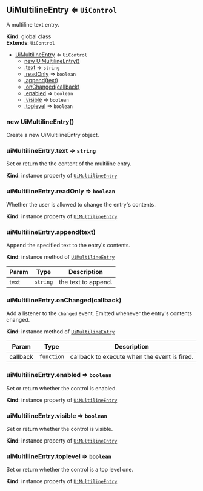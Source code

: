 <a name="UiMultilineEntry"></a>

## UiMultilineEntry ⇐ <code>UiControl</code>
A multiline text entry.

**Kind**: global class  
**Extends**: <code>UiControl</code>  

* [UiMultilineEntry](#UiMultilineEntry) ⇐ <code>UiControl</code>
    * [new UiMultilineEntry()](#new_UiMultilineEntry_new)
    * [.text](#UiMultilineEntry+text) ⇒ <code>string</code>
    * [.readOnly](#UiMultilineEntry+readOnly) ⇒ <code>boolean</code>
    * [.append(text)](#UiMultilineEntry+append)
    * [.onChanged(callback)](#UiMultilineEntry+onChanged)
    * [.enabled](#) ⇒ <code>boolean</code>
    * [.visible](#) ⇒ <code>boolean</code>
    * [.toplevel](#) ⇒ <code>boolean</code>

<a name="new_UiMultilineEntry_new"></a>

### new UiMultilineEntry()
Create a new UiMultilineEntry object.

<a name="UiMultilineEntry+text"></a>

### uiMultilineEntry.text ⇒ <code>string</code>
Set or return the the content of the multiline entry.

**Kind**: instance property of [<code>UiMultilineEntry</code>](#UiMultilineEntry)  
<a name="UiMultilineEntry+readOnly"></a>

### uiMultilineEntry.readOnly ⇒ <code>boolean</code>
Whether the user is allowed to change the entry's contents.

**Kind**: instance property of [<code>UiMultilineEntry</code>](#UiMultilineEntry)  
<a name="UiMultilineEntry+append"></a>

### uiMultilineEntry.append(text)
Append the specified text to the entry's contents.

**Kind**: instance method of [<code>UiMultilineEntry</code>](#UiMultilineEntry)  

| Param | Type | Description |
| --- | --- | --- |
| text | <code>string</code> | the text to append. |

<a name="UiMultilineEntry+onChanged"></a>

### uiMultilineEntry.onChanged(callback)
Add a listener to the `changed` event. Emitted whenever the entry's contents
changed.

**Kind**: instance method of [<code>UiMultilineEntry</code>](#UiMultilineEntry)  

| Param | Type | Description |
| --- | --- | --- |
| callback | <code>function</code> | callback to execute when the event is fired. |

<a name=""></a>

### uiMultilineEntry.enabled ⇒ <code>boolean</code>
Set or return whether the control is enabled.

**Kind**: instance property of [<code>UiMultilineEntry</code>](#UiMultilineEntry)  
<a name=""></a>

### uiMultilineEntry.visible ⇒ <code>boolean</code>
Set or return whether the control is visible.

**Kind**: instance property of [<code>UiMultilineEntry</code>](#UiMultilineEntry)  
<a name=""></a>

### uiMultilineEntry.toplevel ⇒ <code>boolean</code>
Set or return whether the control is a top level one.

**Kind**: instance property of [<code>UiMultilineEntry</code>](#UiMultilineEntry)  
